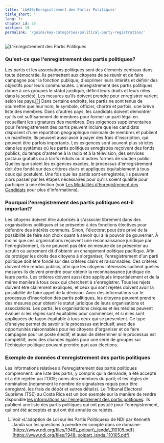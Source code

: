 ```yaml
---
title: 'L&#39;Enregistrement des Partis Politiques'
title_short: ''
lang: fr
chapter_id: 25
section: 19
permalink: '/guide/key-categories/political-party-registration/'
---
```


![L'Enregistrement des Partis Politiques](/images/inventory/categories/political-party-registration.png)

### Qu'est-ce que l'enregistrement des partis politiques?

Les partis et les associations politiques sont des éléments centraux dans toute démocratie. Ils permettent aux citoyens de se réunir et de faire campagne pour la fonction publique, d'exprimer leurs intérêts et définir des objectifs pour leurs communautés. L'enregistrement des partis politiques donne à ces groupes le statut juridique, définit leurs droits et leurs rôles dans la société. Les mesures qu'ils doivent prendre pour enregistrer varient selon les pays.[\[1\]](#footnote-1) Dans certains endroits, les partis ne sont tenus de soumettre que leur nom, le symbole, officier, chartre et parfois, une brève liste des membres. Dans d'autres pays, les candidats doivent démontrer qu'ils ont suffisamment de membres pour former un parti légal en recueillant les signatures des membres. Des exigences supplémentaires pour l'enregistrement des partis peuvent inclure que les candidats disposent d'une répartition géographique minimale de membres et publient un manifeste. Ils peuvent aussi avoir à payer des frais d'inscription, qui peuvent être parfois importants. Les exigences sont souvent plus strictes dans les systèmes où les partis politiques enregistrés reçoivent des fonds publics, du temps d'antenne à la radio et à la télévision, des services postaux gratuits ou à tarifs réduits ou d'autres formes de soutien public. Quelles que soient les exigences exactes, le processus d'enregistrement doit être fondé sur des critères clairs et appliqués équitablement à tous ceux qui postulent. Une fois que les partis sont enregistrés, ils peuvent alors passer par les étapes nécessaires pour qu'ils soient qualifié pour participer à une élection (voir [Les Modalités d'Enregistrement des Candidats](/fr/guide/key-categories/ballot-qualification/) pour plus d'informations).

### Pourquoi l'enregistrement des partis politiques est-il important?

Les citoyens doivent être autorisés à s'associer librement dans des organisations politiques et se présenter à des fonctions électives pour défendre des intérêts communs. Sinon, l'électorat peut être privé de la possibilité de faire son choix quant à savoir qui a le pouvoir de gouverner. À moins que ces organisations reçoivent une reconnaissance juridique par l'enregistrement, ils ne peuvent pas être en mesure de se présenter au scrutin ou autrement dit d'obtenir un changement politique pacifique. Afin de protéger les droits des citoyens à s'organiser, l'enregistrement d'un parti politique doit être fondé sur des critères clairs et raisonnables. Ces critères doivent être rendus publics, afin que les citoyens intéressés sachent quelles mesures ils doivent prendre pour obtenir la reconnaissance juridique de leurs partis. Les critères doivent aussi être appliqués impartialement et de la même manière à tous ceux qui cherchent à s'enregistrer. Tous les rejets doivent être clairement expliqués, et ceux qui sont rejetés doivent avoir la possibilité de faire appel de la décision. Avec des informations sur le processus d'inscription des partis politiques, les citoyens peuvent prendre des mesures pour obtenir le statut juridique de leurs organisations et associations. Les partis, les organisations civiques et les médias peuvent évaluer si les règles sont équitables pour commencer, et si elles sont appliquées de façon équitable à tous ceux qui se présentent. Ce type d'analyse permet de savoir si le processus est inclusif, avec des opportunités raisonnables pour les citoyens d'organiser et de faire campagne pour un poste électif, et aussi de déterminer si le processus est compétitif, avec des chances égales pour une série de groupes sur l'échiquier politique pouvant prendre part aux élections.

### Exemple de données d'enregistrement des partis politiques

Les informations relatives à l'enregistrement des partis politiques comprennent: une liste des partis, y compris qui a demandé, a été accepté et a été rejetée par l'OGE; noms des membres du parti; et les règles de nomination (notamment le nombre de signataires requis pour être enregistré, les frais de dépôt et autres détails). Le Tribunal Electoral Suprême (TSE) au Costa Rica est un bon exemple sur la manière de rendre disponible [les informations sur l'enregistrement des partis politiques](http://www.tse.go.cr/info_partidos.htm). Ils publient une liste des partis politiques qui ont postulé pour l'enregistrement, qui ont été acceptés et qui ont été annulés ou rejetés.

1.  [](#reference-1)Voir «L'adoption de Loi sur les Partis Politiques» de NDI par Kenneth Janda sur les questions à prendre en compte dans ce domaine: [https://www.ndi.org/files/1948\_polpart\_janda\_110105.pdf](https://www.ndi.org/files/1948_polpart_janda_110105.pdf)
